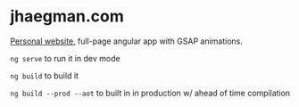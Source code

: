 # jhaegman.com

[Personal website](https://www.jhaegman.com), full-page angular app with GSAP animations.

`ng serve` to run it in dev mode

`ng build` to build it

`ng build --prod --aot` to built in in production w/ ahead of time compilation
